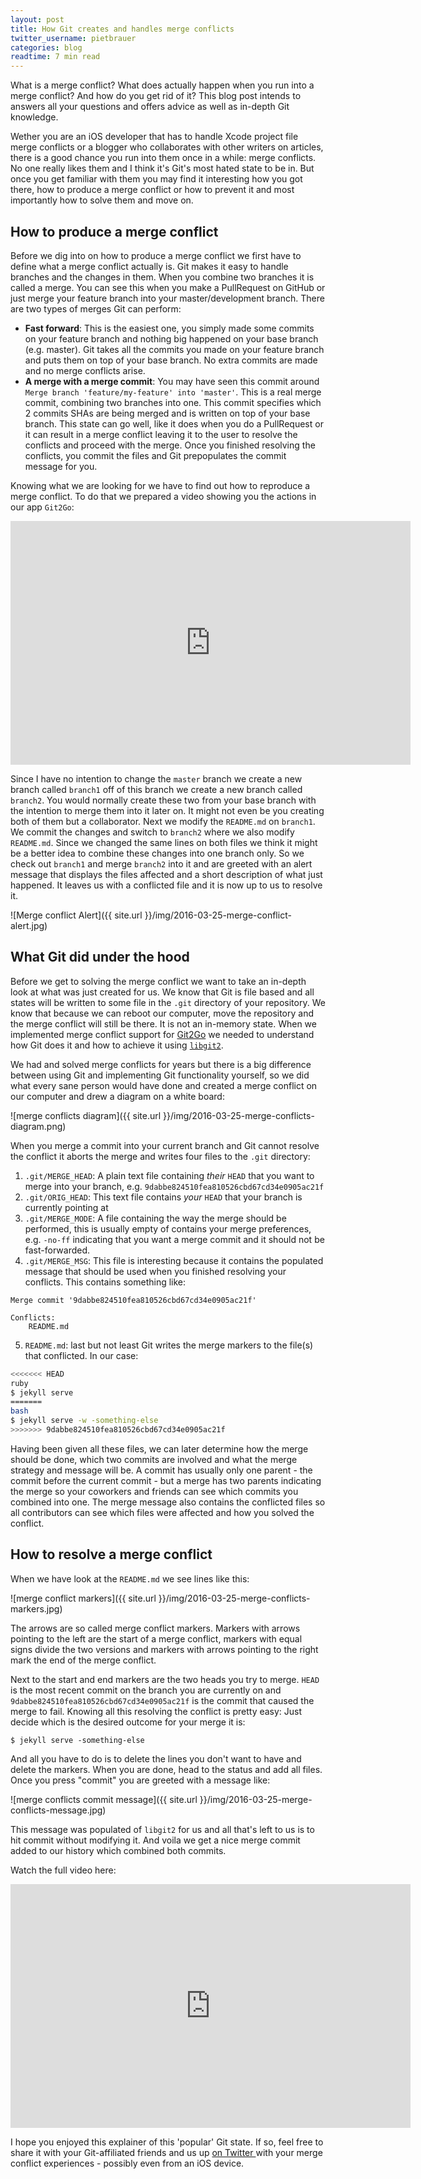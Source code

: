```yaml
---
layout: post
title: How Git creates and handles merge conflicts
twitter_username: pietbrauer
categories: blog
readtime: 7 min read
---
```


What is a merge conflict? What does actually happen when you run into a merge conflict? And how do you get rid of it? This blog post intends to answers all your questions and offers advice as well as in-depth Git knowledge.

Wether you are an iOS developer that has to handle Xcode project file merge conflicts or a blogger who collaborates with other writers on articles, there is a good chance you run into them once in a while: merge conflicts. No one really likes them and I think it's Git's most hated state to be in. But once you get familiar with them you may find it interesting how you got there, how to produce a merge conflict or how to prevent it and most importantly how to solve them and move on.

## How to produce a merge conflict

Before we dig into on how to produce a merge conflict we first have to define what a merge conflict actually is. Git makes it easy to handle branches and the changes in them. When you combine two branches it is called a merge. You can see this when you make a PullRequest on GitHub or just merge your feature branch into your master/development branch. There are two types of merges Git can perform:

- __Fast forward__: This is the easiest one, you simply made some commits on your feature branch and nothing big happened on your base branch (e.g. master). Git takes all the commits you made on your feature branch and puts them on top of your base branch. No extra commits are made and no merge conflicts arise.
- __A merge with a merge commit__: You may have seen this commit around `Merge branch 'feature/my-feature' into 'master'`. This is a real merge commit, combining two branches into one. This commit specifies which 2 commits SHAs are being merged and is written on top of your base branch. This state can go well, like it does when you do a PullRequest or it can result in a merge conflict leaving it to the user to resolve the conflicts and proceed with the merge. Once you finished resolving the conflicts, you commit the files and Git prepopulates the commit message for you.

Knowing what we are looking for we have to find out how to reproduce a merge conflict. To do that we prepared a video showing you the actions in our app `Git2Go`:

<iframe title="YouTube video player" class="youtube-player" type="text/html" 
width="640" height="390" src="https://www.youtube.com/embed/EDqihknoLJg"
frameborder="0" allowFullScreen></iframe>

Since I have no intention to change the `master` branch we create a new branch called `branch1` off of this branch we create a new branch called `branch2`. You would normally create these two from your base branch with the intention to merge them into it later on. It might not even be you creating both of them but a collaborator.
Next we modify the `README.md` on `branch1`. We commit the changes and switch to `branch2` where we also modify `README.md`. Since we changed the same lines on both files we think it might be a better idea to combine these changes into one branch only. So we check out `branch1` and merge `branch2` into it and are greeted with an alert message that displays the files affected and a short description of what just happened. It leaves us with a conflicted file and it is now up to us to resolve it.

![Merge conflict Alert]({{ site.url }}/img/2016-03-25-merge-conflict-alert.jpg)

## What Git did under the hood

Before we get to solving the merge conflict we want to take an in-depth look at what was just created for us. We know that Git is file based and all states will be written to some file in the `.git` directory of your repository. We know that because we can reboot our computer, move the repository and the merge conflict will still be there. It is not an in-memory state. When we implemented merge conflict support for [Git2Go][1] we needed to understand how Git does it and how to achieve it using [`libgit2`][2].

We had and solved merge conflicts for years but there is a big difference between using Git and implementing Git functionality yourself, so we did what every sane person would have done and created a merge conflict on our computer and drew a diagram on a white board:

![merge conflicts diagram]({{ site.url }}/img/2016-03-25-merge-conflicts-diagram.png)

When you merge a commit into your current branch and Git cannot resolve the conflict it aborts the merge and writes four files to the `.git` directory:

1. `.git/MERGE_HEAD`: A plain text file containing *their* `HEAD` that you want to merge into your branch, e.g. `9dabbe824510fea810526cbd67cd34e0905ac21f`
2. `.git/ORIG_HEAD`: This text file contains *your* `HEAD` that your branch is currently pointing at
3. `.git/MERGE_MODE`: A file containing the way the merge should be performed, this is usually empty of contains your merge preferences, e.g. `-no-ff` indicating that you want a merge commit and it should not be fast-forwarded.
4. `.git/MERGE_MSG`: This file is interesting because it contains the populated message that should be used when you finished resolving your conflicts. This contains something like:

```
Merge commit '9dabbe824510fea810526cbd67cd34e0905ac21f'

Conflicts:
	README.md
```

5. `README.md`: last but not least Git writes the merge markers to the file(s) that conflicted. In our case:

```bash
<<<<<<< HEAD
ruby
$ jekyll serve
=======
bash
$ jekyll serve -w -something-else
>>>>>>> 9dabbe824510fea810526cbd67cd34e0905ac21f
```

Having been given all these files, we can later determine how the merge should be done, which two commits are involved and what the merge strategy and message will be.
A commit has usually only one parent - the commit before the current commit - but a merge has two parents indicating the merge so your coworkers and friends can see which commits you combined into one. The merge message also contains the conflicted files so all contributors can see which files were affected and how you solved the conflict.

## How to resolve a merge conflict

When we have look at the `README.md` we see lines like this:

![merge conflict markers]({{ site.url }}/img/2016-03-25-merge-conflicts-markers.jpg)

The arrows are so called merge conflict markers. Markers with arrows pointing to the left are the start of a merge conflict, markers with equal signs divide the two versions and markers with arrows pointing to the right mark the end of the merge conflict.

Next to the start and end markers are the two heads you try to merge. `HEAD` is the most recent commit on the branch you are currently on and `9dabbe824510fea810526cbd67cd34e0905ac21f` is the commit that caused the merge to fail. Knowing all this resolving the conflict is pretty easy: Just decide which is the desired outcome for your merge it is:

```
$ jekyll serve -something-else
```

And all you have to do is to delete the lines you don't want to have and delete the markers. When you are done, head to the status and add all files. Once you press "commit" you are greeted with a message like:

![merge conflicts commit message]({{ site.url }}/img/2016-03-25-merge-conflicts-message.jpg)

This message was populated of `libgit2` for us and all that's left to us is to hit commit without modifying it. And voila we get a nice merge commit added to our history which combined both commits.

Watch the full video here:

<iframe title="YouTube video player" class="youtube-player" type="text/html" 
width="640" height="390" src="https://www.youtube.com/embed/DlEzknUFnRY"
frameborder="0" allowFullScreen></iframe>

I hope you enjoyed this explainer of this 'popular' Git state. If so, feel free to share it with your Git-affiliated friends and us up [on Twitter ][3]with your merge conflict experiences - possibly even from an iOS device.

[1]:	http://git2go.com/
[2]:	https://github.com/libgit2/libgit2
[3]:	http://twitter.com/Git2Go
